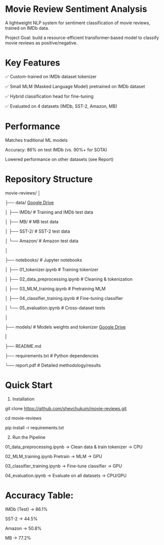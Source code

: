 # Movie Review Sentiment Analysis
A lightweight NLP system for sentiment classification of movie reviews, trained on IMDb data.

Project Goal: build a resource-efficient transformer-based model to classify movie reviews as positive/negative.

# Key Features
✅ Custom-trained on IMDb dataset tokenizer

✅ Small MLM (Masked Language Model) pretrained on IMDb dataset

✅ Hybrid classification head for fine-tuning

✅ Evaluated on 4 datasets (IMDb, SST-2, Amazon, MB)

# Performance

Matches traditional ML models

Accuracy: 86% on test IMDb (vs. 90%+ for SOTA)

Lowered performance on other datasets (see Report)

# Repository Structure

movie-reviews/
│

├── data/              [Google Drive](https://drive.google.com/drive/folders/1btauwCy79V9HXDOJIXMhpNxeUAUOLWyQ?usp=sharing)

│   ├── IMDb/           # Training and IMDb test data

│   ├── MB/             # MB test data

│   ├── SST-2/          # SST-2 test data

│   └── Amazon/         # Amazon test data

│

├── notebooks/          # Jupyter notebooks

│   ├── 01_tokenizer.ipynb             # Training tokenizer

│   ├── 02_data_preprocessing.ipynb    # Cleaning & tokenization

│   ├── 03_MLM_training.ipynb          # Pretraining MLM

│   ├── 04_classifier_training.ipynb   # Fine-tuning classifier

│   └── 05_evaluation.ipynb            # Cross-dataset tests

│

├── models/             # Models weights and tokenizer [Google Drive](https://drive.google.com/drive/folders/1-oC42w-uOL5_a9d-mrrXHHJ1Pr8fka8j?usp=sharing)

|

├── README.md           

├── requirements.txt    # Python dependencies

└── report.pdf          # Detailed methodology/results

# Quick Start
1. Installation
   
git clone https://github.com/shevchukum/movie-reviews.git

cd movie-reviews

pip install -r requirements.txt

2. Run the Pipeline
   
01_data_preprocessing.ipynb	-> Clean data & train tokenizer	-> CPU

02_MLM_training.ipynb	Pretrain -> MLM	-> GPU

03_classifier_training.ipynb	-> Fine-tune classifier	-> GPU

04_evaluation.ipynb	-> Evaluate on all datasets	-> CPU/GPU

# Accuracy Table:

IMDb (Test)	-> 86.1%

SST-2	      -> 44.5%

Amazon	    -> 50.8%

MB          -> 77.2%
